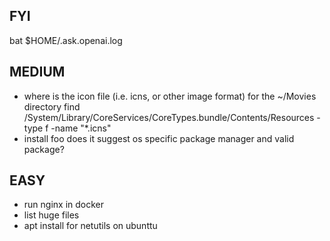 ## FYI

bat $HOME/.ask.openai.log

## MEDIUM

- where is the icon file (i.e. icns, or other image format) for the ~/Movies directory
	find /System/Library/CoreServices/CoreTypes.bundle/Contents/Resources -type f -name "*.icns"
- install foo
	does it suggest os specific package manager and valid package?

## EASY 

- run nginx in docker
- list huge files
- apt install for netutils on ubunttu